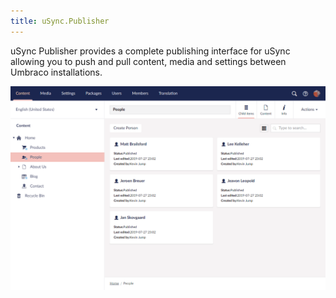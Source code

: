 ```yaml
---
title: uSync.Publisher
---
```


uSync Publisher provides a complete publishing interface for uSync allowing you to push and pull content, media and settings between Umbraco installations. 

![Publisher Demo](publisher-demo.gif)
